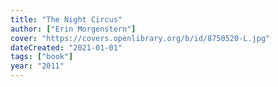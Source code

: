 ```yaml
---
title: "The Night Circus"
author: ["Erin Morgenstern"]
cover: "https://covers.openlibrary.org/b/id/8750520-L.jpg"
dateCreated: "2021-01-01"
tags: ["book"]
year: "2011"
---
```


